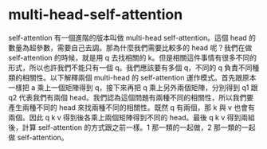 # multi-head-self-attention

self-attention 有一個進階的版本叫做 multi-head self-attention。這個 head 的數量為超參數，需要自己去調。那為什麼我們需要比較多的 head 呢？我們在做 self-attention 的時候，就是用 q 去找相關的 k。但是相關這件事情有很多不同的形式，所以也許我們不能只有一個 q。我們應該要有多個 q，不同的 q 負責不同種類的相關性。以下解釋兩個 multi-head 的 self-attention 運作模式。首先跟原本一樣把 a 乘上一個矩陣得到 q，接下來再把 q 乘上另外兩個矩陣，分別得到 q1 跟 q2 代表我們有兩個 head。我們認為這個問題有兩種不同的相關性，所以我們要產生兩種不同的 head 來找兩種不同的相關性。既然 q 有兩個，那 k 與 v 也會有兩個。因此 q k v 得到後各乘上兩個矩陣得到不同的 head。最後 q k v 得到兩組後，計算 self-attention 的方式跟之前一樣。1 那一類的一起做，2 那一類的一起做 self-attention。